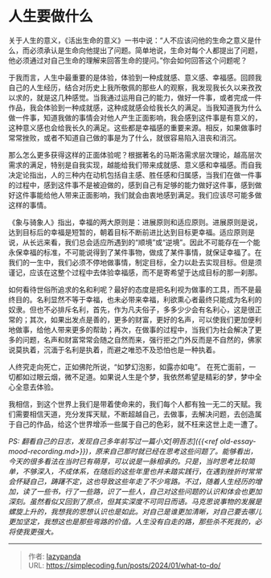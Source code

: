 # 人生要做什么


关于人生的意义，《活出生命的意义》一书中说：“人不应该问他的生命之意义是什么，而必须承认是生命向他提出了问题。简单地说，生命对每个人都提出了问题，他必须通过对自己生命的理解来回答生命的提问。”你会如何回答这个问题呢？

于我而言，人生中最重要的是体验，体验到一种成就感、意义感、幸福感。回顾我自己的人生经历，结合对历史上我所敬佩的那些人的观察，我发现我长久以来孜孜以求的，就是这几种感觉。当我通过运用自己的能力，做好一件事，或者完成一件作品，我会体验到一种成就感，这种成就感会给我长久的满足。当我知道我为什么做一件事，知道我做的事情会对他人产生正面影响，我会感到这件事是有意义的，这种意义感也会给我长久的满足。这些都是幸福感的重要来源。相反，如果做事时常常挫败，或者不知道自己做的事是为了什么，就很容易陷入沮丧和消沉。

那么怎么更多获得这样的正面体验呢？根据著名的马斯洛需求层次理论，越高层次需求的满足，特别是自我实现，越能给我们带来成就感、意义感和幸福感。而自我决定论指出，人的三种内在动机包括自主感、胜任感和归属感，当我们在做一件事的过程中，感到这件事不是被迫做的，感到自己有足够的能力做好这件事，感到做好这件事能给他人带来正面影响，我们就会由衷地感到满足。我们应该尽可能多做这样的事情。

《象与骑象人》指出，幸福的两大原则是：进展原则和适应原则。进展原则是说，达到目标后的幸福是短暂的，朝着目标不断前进比达到目标更幸福。适应原则是说，从长远来看，我们总会适应所遇到的“顺境”或“逆境”。因此不可能存在一个能永保幸福的标准，不可能说得到了某件事物，做成了某件事情，就保证幸福了。在我们的一生中，我们必须不停地做事情，制定目标，全力以赴去实现目标。但是须谨记，应该在这整个过程中去体验幸福感，而不是寄希望于达成目标的那一刹那。

如何看待世俗所追求的名和利呢？最好的态度是把名利视为做事的工具，而不是最终目的。名利显然不等于幸福，也未必带来幸福，利欲熏心者最终只能成为名利的奴隶。但也不必排斥名利，首先，作为凡夫俗子，多多少少会有名利心，这是很正常的；其次，如果出发点是善的，更多的财富，更好的名声，可以使我们更加便利地做事，给他人带来更多的帮助；再次，在做事的过程中，当我们为社会解决了更多的问题，名声和财富常常会随之自然而来，强行拒之门外反而是不自然的，佛家说莫执着，沉湎于名利是执着，而避之唯恐不及恐怕也是一种执着。

人终究走向死亡，正如佛陀所说，“如梦幻泡影，如露亦如电”。 在死亡面前，一切都如过眼云烟，微不足道。如果说人生是个梦，我依然希望是精彩的梦，梦中全心全意去体验。

我相信，到这个世界上我们是带着使命来的，我们每个人都有独一无二的天赋。我们需要相信天道，充分发挥天赋，不断超越自己，去做事，去解决问题，去创造属于自己的作品，给这个世界增添一些属于自己的色彩，就不枉来这世上走一遭了。

*PS: 翻看自己的日志，发现自己多年前写过一篇小文[明吾志]({{&lt;ref old-essay-mood-recording.md&gt;}})，原来自己那时就已经在思考这些问题了。能够看出，今天的很多看法在当时已有萌芽，可以说是一脉相承的。只是，当时思考比较简单，不够深入，不成体系，在随后的这些年里也并未踏实践行，在遇到挫折时常常会怀疑自己，踌躇不定，这也导致这些年走了不少弯路。不过，随着人生经历的增加，读了一些书，行了一些路，识了一些人，自己对这些问题的认识和体会也更加深刻。虽然看似又回到了原点，但其实深度不可同日而语。马克思说事物的发展是螺旋上升的，我想我的思想认识也是如此。对自己是谁更加清晰，对自己要去哪儿更加坚定，我想这也是那些弯路的价值。人生没有白走的路，那些杀不死我的，必将使我更强大。*

---

> 作者: [lazypanda](https://github.com/wanghuibin0)  
> URL: https://simplecoding.fun/posts/2024/01/what-to-do/  

